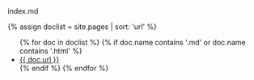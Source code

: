<html>
<head>
<meta http-equiv="Content-Type" content="text/html; charset=UTF-8">
<title>Untitled Document</title>
</head>

<body>
index.md
	
   {% assign doclist = site.pages | sort: 'url'  %}
    <ul>
       {% for doc in doclist %}
            {% if doc.name contains '.md' or doc.name contains '.html' %}
                <li><a href="{{ site.baseurl }}{{ doc.url }}">{{ doc.url }}</a></li>
            {% endif %}
        {% endfor %}
    </ul>
</body>
</html>
